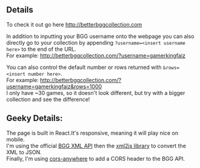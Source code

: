 ## Details
To check it out go here http://betterbggcollection.com

In addition to inputting your BGG username onto the webpage you can also directly go to your collection by appending `?username=<insert username here>` to the end of the URL.<br />
For example: http://betterbggcollection.com/?username=gamerkingfaiz

You can also control the default number or rows returned with `&rows=<insert number here>`.<br />
For example: http://betterbggcollection.com/?username=gamerkingfaiz&rows=1000<br />
I only have ~30 games, so it doesn't look different, but try with a bigger collection and see the difference!

## Geeky Details:
The page is built in React.It's responsive, meaning it will play nice on mobile.<br />
I'm using the official [BGG XML API](https://boardgamegeek.com/wiki/page/BGG_XML_API2) then the [xml2js library](https://www.npmjs.com/package/xml2js) to convert the XML to JSON.<br />
Finally, I'm using [cors-anywhere](https://github.com/Rob--W/cors-anywhere) to add a CORS header to the BGG API.<br />
